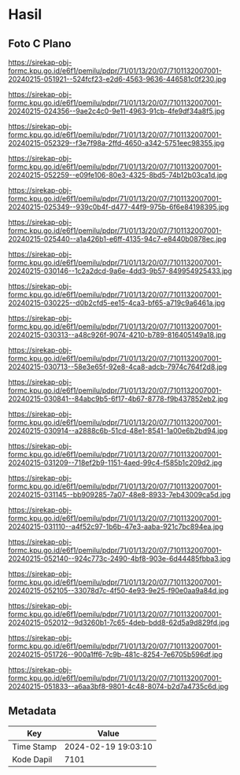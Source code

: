 # Hasil

## Foto C Plano

https://sirekap-obj-formc.kpu.go.id/e6f1/pemilu/pdpr/71/01/13/20/07/7101132007001-20240215-051921--524fcf23-e2d6-4563-9636-446581c0f230.jpg

https://sirekap-obj-formc.kpu.go.id/e6f1/pemilu/pdpr/71/01/13/20/07/7101132007001-20240215-024356--9ae2c4c0-9e11-4963-91cb-4fe9df34a8f5.jpg

https://sirekap-obj-formc.kpu.go.id/e6f1/pemilu/pdpr/71/01/13/20/07/7101132007001-20240215-052329--f3e7f98a-2ffd-4650-a342-5751eec98355.jpg

https://sirekap-obj-formc.kpu.go.id/e6f1/pemilu/pdpr/71/01/13/20/07/7101132007001-20240215-052259--e09fe106-80e3-4325-8bd5-74b12b03ca1d.jpg

https://sirekap-obj-formc.kpu.go.id/e6f1/pemilu/pdpr/71/01/13/20/07/7101132007001-20240215-025349--939c0b4f-d477-44f9-975b-6f6e84198395.jpg

https://sirekap-obj-formc.kpu.go.id/e6f1/pemilu/pdpr/71/01/13/20/07/7101132007001-20240215-025440--a1a426b1-e6ff-4135-94c7-e8440b0878ec.jpg

https://sirekap-obj-formc.kpu.go.id/e6f1/pemilu/pdpr/71/01/13/20/07/7101132007001-20240215-030146--1c2a2dcd-9a6e-4dd3-9b57-849954925433.jpg

https://sirekap-obj-formc.kpu.go.id/e6f1/pemilu/pdpr/71/01/13/20/07/7101132007001-20240215-030225--d0b2cfd5-ee15-4ca3-bf65-a719c9a6461a.jpg

https://sirekap-obj-formc.kpu.go.id/e6f1/pemilu/pdpr/71/01/13/20/07/7101132007001-20240215-030313--a48c926f-9074-4210-b789-816405149a18.jpg

https://sirekap-obj-formc.kpu.go.id/e6f1/pemilu/pdpr/71/01/13/20/07/7101132007001-20240215-030713--58e3e65f-92e8-4ca8-adcb-7974c764f2d8.jpg

https://sirekap-obj-formc.kpu.go.id/e6f1/pemilu/pdpr/71/01/13/20/07/7101132007001-20240215-030841--84abc9b5-6f17-4b67-8778-f9b437852eb2.jpg

https://sirekap-obj-formc.kpu.go.id/e6f1/pemilu/pdpr/71/01/13/20/07/7101132007001-20240215-030914--a2888c6b-51cd-48e1-8541-1a00e6b2bd94.jpg

https://sirekap-obj-formc.kpu.go.id/e6f1/pemilu/pdpr/71/01/13/20/07/7101132007001-20240215-031209--718ef2b9-1151-4aed-99c4-f585b1c209d2.jpg

https://sirekap-obj-formc.kpu.go.id/e6f1/pemilu/pdpr/71/01/13/20/07/7101132007001-20240215-031145--bb909285-7a07-48e8-8933-7eb43009ca5d.jpg

https://sirekap-obj-formc.kpu.go.id/e6f1/pemilu/pdpr/71/01/13/20/07/7101132007001-20240215-031110--a4f52c97-1b6b-47e3-aaba-921c7bc894ea.jpg

https://sirekap-obj-formc.kpu.go.id/e6f1/pemilu/pdpr/71/01/13/20/07/7101132007001-20240215-052140--924c773c-2490-4bf8-903e-6d44485fbba3.jpg

https://sirekap-obj-formc.kpu.go.id/e6f1/pemilu/pdpr/71/01/13/20/07/7101132007001-20240215-052105--33078d7c-4f50-4e93-9e25-f90e0aa9a84d.jpg

https://sirekap-obj-formc.kpu.go.id/e6f1/pemilu/pdpr/71/01/13/20/07/7101132007001-20240215-052012--9d3260b1-7c65-4deb-bdd8-62d5a9d829fd.jpg

https://sirekap-obj-formc.kpu.go.id/e6f1/pemilu/pdpr/71/01/13/20/07/7101132007001-20240215-051726--900a1ff6-7c9b-481c-8254-7e6705b596df.jpg

https://sirekap-obj-formc.kpu.go.id/e6f1/pemilu/pdpr/71/01/13/20/07/7101132007001-20240215-051833--a6aa3bf8-9801-4c48-8074-b2d7a4735c6d.jpg


## Metadata

| Key        | Value               |
| ---------- | ------------------- |
| Time Stamp | 2024-02-19 19:03:10 |
| Kode Dapil | 7101                |



